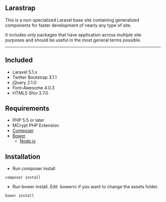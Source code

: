 ## Larastrap

This is a non-specialized Laravel base site containing generalized components for faster development of nearly any type of site.

It includes only packages that have application across multiple site purposes and should be useful in the most general terms possible.

-----

## Included
* Laravel 5.1.x
* Twitter Bootstrap 3.1.1
* jQuery 2.1.0
* Font-Awesome 4.0.3
* HTML5 Shiv 3.7.0

## Requirements
* PHP 5.5 or later
* MCrypt PHP Extension
* [Composer](http://www.getcomposer.org)
* [Bower](http://bower.io/)
  * [Node.js](http://nodejs.org/)

## Installation
* Run composer install
```
composer install
```

* Run bower install. Edit .bowerrc if you want to change the assets folder.
```
bower install
```
